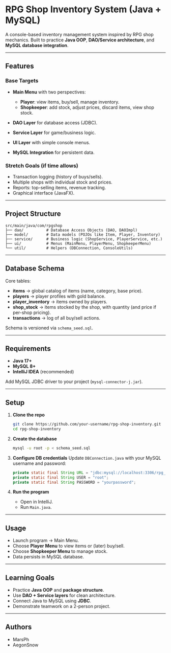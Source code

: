 # RPG Shop Inventory System (Java + MySQL)

A console-based inventory management system inspired by RPG shop mechanics.
Built to practice **Java OOP**, **DAO/Service architecture**, and **MySQL database integration**.

---

## Features

### Base Targets

* **Main Menu** with two perspectives:

  * **Player**: view items, buy/sell, manage inventory.
  * **Shopkeeper**: add stock, adjust prices, discard items, view shop stock.
* **DAO Layer** for database access (JDBC).
* **Service Layer** for game/business logic.
* **UI Layer** with simple console menus.
* **MySQL Integration** for persistent data.

### Stretch Goals (if time allows)

* Transaction logging (history of buys/sells).
* Multiple shops with individual stock and prices.
* Reports: top-selling items, revenue tracking.
* Graphical interface (JavaFX).

---

## Project Structure

```
src/main/java/com/rpgshop
├── dao/          # Database Access Objects (DAO, DAOImpl)
├── model/        # Data models (POJOs like Item, Player, Inventory)
├── service/      # Business logic (ShopService, PlayerService, etc.)
├── ui/           # Menus (MainMenu, PlayerMenu, ShopkeeperMenu)
└── util/         # Helpers (DBConnection, ConsoleUtils)
```

---

## Database Schema

Core tables:

* **items** → global catalog of items (name, category, base price).
* **players** → player profiles with gold balance.
* **player_inventory** → items owned by players.
* **shop_stock** → items stocked by the shop, with quantity (and price if per-shop pricing).
* **transactions** → log of all buy/sell actions.

Schema is versioned via `schema_seed.sql`.

---

## Requirements

* **Java 17+**
* **MySQL 8+**
* **IntelliJ IDEA** (recommended)

Add MySQL JDBC driver to your project (`mysql-connector-j.jar`).

---

## Setup

1. **Clone the repo**

   ```bash
   git clone https://github.com/your-username/rpg-shop-inventory.git
   cd rpg-shop-inventory
   ```

2. **Create the database**

   ```bash
   mysql -u root -p < schema_seed.sql
   ```

3. **Configure DB credentials**
   Update `DBConnection.java` with your MySQL username and password:

   ```java
   private static final String URL = "jdbc:mysql://localhost:3306/rpg_shop";
   private static final String USER = "root";
   private static final String PASSWORD = "yourpassword";
   ```

4. **Run the program**

   * Open in IntelliJ.
   * Run `Main.java`.

---

## Usage

* Launch program → Main Menu.
* Choose **Player Menu** to view items or (later) buy/sell.
* Choose **Shopkeeper Menu** to manage stock.
* Data persists in MySQL database.

---

## Learning Goals

* Practice **Java OOP** and **package structure**.
* Use **DAO + Service layers** for clean architecture.
* Connect Java to MySQL using **JDBC**.
* Demonstrate teamwork on a 2-person project.

---

## Authors

* MarsPh
* AegonSnow
